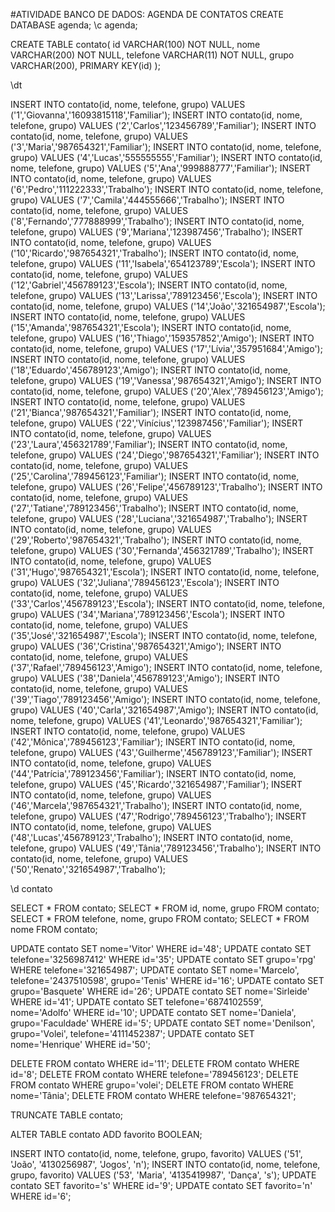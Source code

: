 #ATIVIDADE BANCO DE DADOS: AGENDA DE CONTATOS
CREATE DATABASE agenda;
\c agenda;

CREATE TABLE contato(
id VARCHAR(100) NOT NULL,
nome VARCHAR(200) NOT NULL,
telefone VARCHAR(11) NOT NULL,
grupo VARCHAR(200),
PRIMARY KEY(id)
);

\dt


INSERT INTO contato(id, nome, telefone, grupo) VALUES ('1','Giovanna','16093815118','Familiar');
INSERT INTO contato(id, nome, telefone, grupo) VALUES ('2','Carlos','123456789','Familiar');
INSERT INTO contato(id, nome, telefone, grupo) VALUES ('3','Maria','987654321','Familiar');
INSERT INTO contato(id, nome, telefone, grupo) VALUES ('4','Lucas','555555555','Familiar');
INSERT INTO contato(id, nome, telefone, grupo) VALUES ('5','Ana','999888777','Familiar');
INSERT INTO contato(id, nome, telefone, grupo) VALUES ('6','Pedro','111222333','Trabalho');
INSERT INTO contato(id, nome, telefone, grupo) VALUES ('7','Camila','444555666','Trabalho');
INSERT INTO contato(id, nome, telefone, grupo) VALUES ('8','Fernando','777888999','Trabalho');
INSERT INTO contato(id, nome, telefone, grupo) VALUES ('9','Mariana','123987456','Trabalho');
INSERT INTO contato(id, nome, telefone, grupo) VALUES ('10','Ricardo','987654321','Trabalho');
INSERT INTO contato(id, nome, telefone, grupo) VALUES ('11','Isabela','654123789','Escola');
INSERT INTO contato(id, nome, telefone, grupo) VALUES ('12','Gabriel','456789123','Escola');
INSERT INTO contato(id, nome, telefone, grupo) VALUES ('13','Larissa','789123456','Escola');
INSERT INTO contato(id, nome, telefone, grupo) VALUES ('14','João','321654987','Escola');
INSERT INTO contato(id, nome, telefone, grupo) VALUES ('15','Amanda','987654321','Escola');
INSERT INTO contato(id, nome, telefone, grupo) VALUES ('16','Thiago','159357852','Amigo');
INSERT INTO contato(id, nome, telefone, grupo) VALUES ('17','Lívia','357951684','Amigo');
INSERT INTO contato(id, nome, telefone, grupo) VALUES ('18','Eduardo','456789123','Amigo');
INSERT INTO contato(id, nome, telefone, grupo) VALUES ('19','Vanessa','987654321','Amigo');
INSERT INTO contato(id, nome, telefone, grupo) VALUES ('20','Alex','789456123','Amigo');
INSERT INTO contato(id, nome, telefone, grupo) VALUES ('21','Bianca','987654321','Familiar');
INSERT INTO contato(id, nome, telefone, grupo) VALUES ('22','Vinícius','123987456','Familiar');
INSERT INTO contato(id, nome, telefone, grupo) VALUES ('23','Laura','456321789','Familiar');
INSERT INTO contato(id, nome, telefone, grupo) VALUES ('24','Diego','987654321','Familiar');
INSERT INTO contato(id, nome, telefone, grupo) VALUES ('25','Carolina','789456123','Familiar');
INSERT INTO contato(id, nome, telefone, grupo) VALUES ('26','Felipe','456789123','Trabalho');
INSERT INTO contato(id, nome, telefone, grupo) VALUES ('27','Tatiane','789123456','Trabalho');
INSERT INTO contato(id, nome, telefone, grupo) VALUES ('28','Luciana','321654987','Trabalho');
INSERT INTO contato(id, nome, telefone, grupo) VALUES ('29','Roberto','987654321','Trabalho');
INSERT INTO contato(id, nome, telefone, grupo) VALUES ('30','Fernanda','456321789','Trabalho');
INSERT INTO contato(id, nome, telefone, grupo) VALUES ('31','Hugo','987654321','Escola');
INSERT INTO contato(id, nome, telefone, grupo) VALUES ('32','Juliana','789456123','Escola');
INSERT INTO contato(id, nome, telefone, grupo) VALUES ('33','Carlos','456789123','Escola');
INSERT INTO contato(id, nome, telefone, grupo) VALUES ('34','Mariana','789123456','Escola');
INSERT INTO contato(id, nome, telefone, grupo) VALUES ('35','José','321654987','Escola');
INSERT INTO contato(id, nome, telefone, grupo) VALUES ('36','Cristina','987654321','Amigo');
INSERT INTO contato(id, nome, telefone, grupo) VALUES ('37','Rafael','789456123','Amigo');
INSERT INTO contato(id, nome, telefone, grupo) VALUES ('38','Daniela','456789123','Amigo');
INSERT INTO contato(id, nome, telefone, grupo) VALUES ('39','Tiago','789123456','Amigo');
INSERT INTO contato(id, nome, telefone, grupo) VALUES ('40','Carla','321654987','Amigo');
INSERT INTO contato(id, nome, telefone, grupo) VALUES ('41','Leonardo','987654321','Familiar');
INSERT INTO contato(id, nome, telefone, grupo) VALUES ('42','Mônica','789456123','Familiar');
INSERT INTO contato(id, nome, telefone, grupo) VALUES ('43','Guilherme','456789123','Familiar');
INSERT INTO contato(id, nome, telefone, grupo) VALUES ('44','Patrícia','789123456','Familiar');
INSERT INTO contato(id, nome, telefone, grupo) VALUES ('45','Ricardo','321654987','Familiar');
INSERT INTO contato(id, nome, telefone, grupo) VALUES ('46','Marcela','987654321','Trabalho');
INSERT INTO contato(id, nome, telefone, grupo) VALUES ('47','Rodrigo','789456123','Trabalho');
INSERT INTO contato(id, nome, telefone, grupo) VALUES ('48','Lucas','456789123','Trabalho');
INSERT INTO contato(id, nome, telefone, grupo) VALUES ('49','Tânia','789123456','Trabalho');
INSERT INTO contato(id, nome, telefone, grupo) VALUES ('50','Renato','321654987','Trabalho');

\d contato

SELECT * FROM contato;
SELECT * FROM id, nome, grupo FROM contato;
SELECT * FROM telefone, nome, grupo FROM contato;
SELECT * FROM nome FROM contato;

UPDATE contato SET nome='Vitor' WHERE id='48';
UPDATE contato SET telefone='3256987412' WHERE id='35';
UPDATE contato SET grupo='rpg' WHERE telefone='321654987';
UPDATE contato SET nome='Marcelo', telefone='2437510598', grupo='Tenis' WHERE id='16';
UPDATE contato SET grupo='Basquete' WHERE id='26';
UPDATE contato SET nome='Sirleide' WHERE id='41';
UPDATE contato SET telefone='6874102559', nome='Adolfo' WHERE id='10';
UPDATE contato SET nome='Daniela', grupo='Faculdade' WHERE id='5';
UPDATE contato SET nome='Denilson', grupo='Volei', telefone='4111452387';
UPDATE contato SET nome='Henrique' WHERE id='50';

DELETE FROM contato WHERE id='11';
DELETE FROM contato WHERE id='8';
DELETE FROM contato WHERE telefone='789456123';
DELETE FROM contato WHERE grupo='volei';
DELETE FROM contato WHERE nome='Tânia';
DELETE FROM contato WHERE telefone='987654321';


TRUNCATE TABLE contato;

ALTER TABLE contato ADD favorito BOOLEAN;

INSERT INTO contato(id, nome, telefone, grupo, favorito) VALUES ('51', 'João', '4130256987', 'Jogos', 'n');
INSERT INTO contato(id, nome, telefone, grupo, favorito) VALUES ('53', 'Maria', '4135419987', 'Dança', 's');
UPDATE contato SET favorito='s' WHERE id='9';
UPDATE contato SET favorito='n' WHERE id='6';




